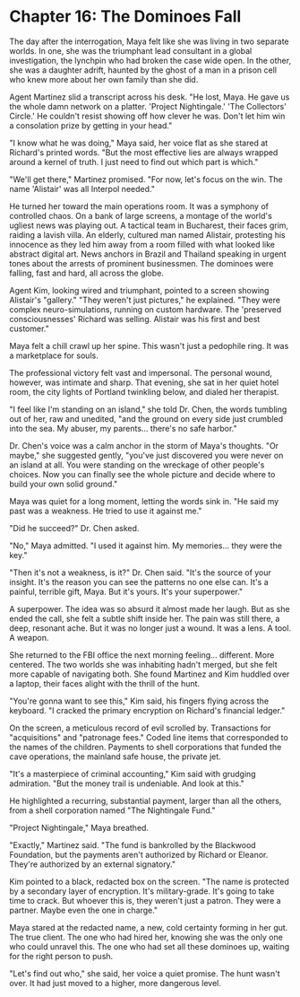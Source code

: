# Chapter 16: The Dominoes Fall

The day after the interrogation, Maya felt like she was living in two separate worlds. In one, she was the triumphant lead consultant in a global investigation, the lynchpin who had broken the case wide open. In the other, she was a daughter adrift, haunted by the ghost of a man in a prison cell who knew more about her own family than she did.

Agent Martinez slid a transcript across his desk. "He lost, Maya. He gave us the whole damn network on a platter. 'Project Nightingale.' 'The Collectors' Circle.' He couldn't resist showing off how clever he was. Don't let him win a consolation prize by getting in your head."

"I know what he was doing," Maya said, her voice flat as she stared at Richard's printed words. "But the most effective lies are always wrapped around a kernel of truth. I just need to find out which part is which."

"We'll get there," Martinez promised. "For now, let's focus on the win. The name 'Alistair' was all Interpol needed."

He turned her toward the main operations room. It was a symphony of controlled chaos. On a bank of large screens, a montage of the world's ugliest news was playing out. A tactical team in Bucharest, their faces grim, raiding a lavish villa. An elderly, cultured man named Alistair, protesting his innocence as they led him away from a room filled with what looked like abstract digital art. News anchors in Brazil and Thailand speaking in urgent tones about the arrests of prominent businessmen. The dominoes were falling, fast and hard, all across the globe.

Agent Kim, looking wired and triumphant, pointed to a screen showing Alistair's "gallery." "They weren't just pictures," he explained. "They were complex neuro-simulations, running on custom hardware. The 'preserved consciousnesses' Richard was selling. Alistair was his first and best customer."

Maya felt a chill crawl up her spine. This wasn't just a pedophile ring. It was a marketplace for souls.

The professional victory felt vast and impersonal. The personal wound, however, was intimate and sharp. That evening, she sat in her quiet hotel room, the city lights of Portland twinkling below, and dialed her therapist.

"I feel like I'm standing on an island," she told Dr. Chen, the words tumbling out of her, raw and unedited, "and the ground on every side just crumbled into the sea. My abuser, my parents... there's no safe harbor."

Dr. Chen's voice was a calm anchor in the storm of Maya's thoughts. "Or maybe," she suggested gently, "you've just discovered you were never on an island at all. You were standing on the wreckage of other people's choices. Now you can finally see the whole picture and decide where to build your own solid ground."

Maya was quiet for a long moment, letting the words sink in. "He said my past was a weakness. He tried to use it against me."

"Did he succeed?" Dr. Chen asked.

"No," Maya admitted. "I used it against him. My memories... they were the key."

"Then it's not a weakness, is it?" Dr. Chen said. "It's the source of your insight. It's the reason you can see the patterns no one else can. It's a painful, terrible gift, Maya. But it's yours. It's your superpower."

A superpower. The idea was so absurd it almost made her laugh. But as she ended the call, she felt a subtle shift inside her. The pain was still there, a deep, resonant ache. But it was no longer just a wound. It was a lens. A tool. A weapon.

She returned to the FBI office the next morning feeling... different. More centered. The two worlds she was inhabiting hadn't merged, but she felt more capable of navigating both. She found Martinez and Kim huddled over a laptop, their faces alight with the thrill of the hunt.

"You're gonna want to see this," Kim said, his fingers flying across the keyboard. "I cracked the primary encryption on Richard's financial ledger."

On the screen, a meticulous record of evil scrolled by. Transactions for "acquisitions" and "patronage fees." Coded line items that corresponded to the names of the children. Payments to shell corporations that funded the cave operations, the mainland safe house, the private jet.

"It's a masterpiece of criminal accounting," Kim said with grudging admiration. "But the money trail is undeniable. And look at this."

He highlighted a recurring, substantial payment, larger than all the others, from a shell corporation named "The Nightingale Fund."

"Project Nightingale," Maya breathed.

"Exactly," Martinez said. "The fund is bankrolled by the Blackwood Foundation, but the payments aren't authorized by Richard or Eleanor. They're authorized by an external signatory."

Kim pointed to a black, redacted box on the screen. "The name is protected by a secondary layer of encryption. It's military-grade. It's going to take time to crack. But whoever this is, they weren't just a patron. They were a partner. Maybe even the one in charge."

Maya stared at the redacted name, a new, cold certainty forming in her gut. The true client. The one who had hired her, knowing she was the only one who could unravel this. The one who had set all these dominoes up, waiting for the right person to push.

"Let's find out who," she said, her voice a quiet promise. The hunt wasn't over. It had just moved to a higher, more dangerous level.
